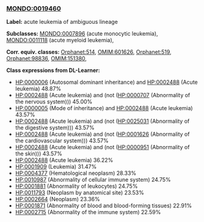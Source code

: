 
### [MONDO:0019460](http://purl.obolibrary.org/obo/MONDO_0019460)
**Label:** acute leukemia of ambiguous lineage

**Subclasses:** [MONDO:0007896](http://purl.obolibrary.org/obo/MONDO_0007896) (acute monocytic leukemia), [MONDO:0011118](http://purl.obolibrary.org/obo/MONDO_0011118) (acute myeloid leukemia), 

**Corr. equiv. classes:** [Orphanet:514](http://www.orpha.net/ORDO/Orphanet_514), [OMIM:601626](http://purl.obolibrary.org/obo/OMIM_601626), [Orphanet:519](http://www.orpha.net/ORDO/Orphanet_519), [Orphanet:98836](http://www.orpha.net/ORDO/Orphanet_98836), [OMIM:151380](http://purl.obolibrary.org/obo/OMIM_151380), 

**Class expressions from DL-Learner:**

- [HP:0000006](http://purl.obolibrary.org/obo/HP_0000006) (Autosomal dominant inheritance) and [HP:0002488](http://purl.obolibrary.org/obo/HP_0002488) (Acute leukemia) 48.87%
- [HP:0002488](http://purl.obolibrary.org/obo/HP_0002488) (Acute leukemia) and (not ([HP:0000707](http://purl.obolibrary.org/obo/HP_0000707) (Abnormality of the nervous system))) 45.00%
- [HP:0000005](http://purl.obolibrary.org/obo/HP_0000005) (Mode of inheritance) and [HP:0002488](http://purl.obolibrary.org/obo/HP_0002488) (Acute leukemia) 43.57%
- [HP:0002488](http://purl.obolibrary.org/obo/HP_0002488) (Acute leukemia) and (not ([HP:0025031](http://purl.obolibrary.org/obo/HP_0025031) (Abnormality of the digestive system))) 43.57%
- [HP:0002488](http://purl.obolibrary.org/obo/HP_0002488) (Acute leukemia) and (not ([HP:0001626](http://purl.obolibrary.org/obo/HP_0001626) (Abnormality of the cardiovascular system))) 43.57%
- [HP:0002488](http://purl.obolibrary.org/obo/HP_0002488) (Acute leukemia) and (not ([HP:0000951](http://purl.obolibrary.org/obo/HP_0000951) (Abnormality of the skin))) 43.57%
- [HP:0002488](http://purl.obolibrary.org/obo/HP_0002488) (Acute leukemia) 36.22%
- [HP:0001909](http://purl.obolibrary.org/obo/HP_0001909) (Leukemia) 31.47%
- [HP:0004377](http://purl.obolibrary.org/obo/HP_0004377) (Hematological neoplasm) 28.33%
- [HP:0010987](http://purl.obolibrary.org/obo/HP_0010987) (Abnormality of cellular immune system) 24.75%
- [HP:0001881](http://purl.obolibrary.org/obo/HP_0001881) (Abnormality of leukocytes) 24.75%
- [HP:0011793](http://purl.obolibrary.org/obo/HP_0011793) (Neoplasm by anatomical site) 23.53%
- [HP:0002664](http://purl.obolibrary.org/obo/HP_0002664) (Neoplasm) 23.36%
- [HP:0001871](http://purl.obolibrary.org/obo/HP_0001871) (Abnormality of blood and blood-forming tissues) 22.91%
- [HP:0002715](http://purl.obolibrary.org/obo/HP_0002715) (Abnormality of the immune system) 22.59%


